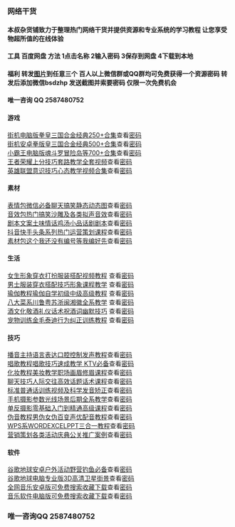 ### 网络干货
#### 本叔杂货铺致力于整理热门网络干货并提供资源和专业系统的学习教程 让您享受物超所值的在线体验
#### 工具  百度网盘  方法 1点击名称 2输入密码 3保存到网盘 4下载到本地
#### 福利  转发[图片](https://raw.githubusercontent.com/bszhp/bszhp.github.io/main/%E5%BF%85%E7%9C%8B.jpg)到任意三个 百人以上微信群或QQ群均可免费获得一个资源密码 转发后添加微信bsdzhp 发送截图并索要密码 仅限一次免费机会 
#### 唯一咨询  QQ 2587480752

#### 游戏

[街机电脑版拳皇三国合金经典250+合集](https://pan.baidu.com/s/1tIgx0JZzvXaiSkMta2yshA)查看[密码](http://www.goukala.cn/product/6EDD39CCDD69B4DD)  
[街机安卓拳版皇三国合金经典500+合集](https://pan.baidu.com/s/132tQIMkwgxzBqdGL2llhMQ)查看[密码](http://www.goukala.com/product/D80E372FCBF680CE)  
[小霸王电脑版魂斗罗冒险岛等700+合集](https://pan.baidu.com/s/15sJ8YbelQD4uRrqogv6Yeg)查看[密码](http://www.goukala.com/product/861A187566A02C9A)  
[王者荣耀上分技巧套路教学全套视频](https://pan.baidu.com/s/1QkSdNcXS2cyeILHJt_Xm8w)查看[密码](http://www.goukala.cn/product/9394DA06B9A59F37)  
[英雄联盟意识技巧心态教学视频合集](https://pan.baidu.com/s/14yqV5uFWbKr9kp6OAaGMiw)查看[密码](http://www.goukala.cn/product/00380AD6581274CB)  

#### 素材

[表情包微信必备聊天搞笑静态动态图](https://pan.baidu.com/s/1tdUoohPffj24c8X5FO6X1w)查看[密码](http://www.goukala.cn/product/00380AD6581274CB)  
[音效包热门搞笑沙雕及各类拟声音效](https://pan.baidu.com/s/1KvHCUM13s6WKUtEbeM_iIg)查看[密码](http://www.goukala.cn/product/001E0136EF9D46CC)  
[剧本文案土味情话鸡汤小品话剧剧本](https://pan.baidu.com/s/1imdmJP3wtAalJnQpYh-pyQ)查看[密码](http://www.goukala.com/product/25DC07F6A2A65EE3)  
[抖音快手头条系列热门运营策划课程](https://pan.baidu.com/s/1pxSNYtIt8uwP1gErGgHFXQ)查看[密码](http://www.goukala.com/product/76D2A0E3E46EB8BD)  
[素材包这个我还没有编号等我编好先](https://pan.baidu.com/s/1Ky9jQ6O89QcQivywl8wSlg)查看[密码](http://www.goukala.com/product/87014A41F9780D31)  

#### 生活

[女生形象穿衣打扮服装搭配视频教程](https://pan.baidu.com/s/15RV7gJoIYK8rk9ToTDaROQ) 查看[密码](http://www.goukala.com/product/2BFA63CDDCE4427E)   
[男士服装穿衣搭配技巧形象课程教学](https://pan.baidu.com/s/1bBc-oi6x5clwBC9vXakOkw) 查看[密码](http://www.goukala.cn/product/FCBC12C5168007A1)  
[瑜伽教程瑜伽自学初级中级高级教程](https://pan.baidu.com/s/1XHZOYH7VyfNS6t7iCloXDg) 查看[密码](http://www.goukala.cn/product/767D4200DA166104)  
[八大菜系川鲁粤苏浙闽湘徽全系教学](https://pan.baidu.com/s/1TZec3w7oeEyh6XKV7Wm1KA) 查看[密码](http://www.goukala.cn/product/AF726E2846542D03)  
[酒文化敬酒礼仪话术祝酒词幽默技巧](https://pan.baidu.com/s/1quF0UMfcvgK4T8QJEvW7pA) 查看[密码](http://www.goukala.com/product/73250D9D4F729170)  
[宠物训练金毛泰迪行为纠正训练教程](https://pan.baidu.com/s/1Y6-IFrdQLCdmvuPjPoAX_A) 查看[密码](http://www.goukala.cn/product/4BAAD3363DB1D6D8)  

#### 技巧

[播音主持语言表达口腔控制发声教程](https://pan.baidu.com/s/1EsAtURhFO3Tx8BwUA-bjJw)查看[密码](http://www.goukala.cn/product/D0731A40E1DB155C)  
[唱歌教程唱歌技巧速成教学 KTV必备](https://pan.baidu.com/s/1j35b6inuCl4wyYcZeD9fvg)查看[密码](http://www.goukala.cn/product/47321CDC6FD1A7D4)  
[化妆教程美妆教学职场画眉修眉课程](https://pan.baidu.com/s/1La8LNd-_-g9yxRak4w9Qlg)查看[密码](http://www.goukala.com/product/D2A9C7439AF0CB90)  
[聊天技巧人际交往高效话题话术课程](https://pan.baidu.com/s/1edPHViF_81GLEcrE0ebJow)查看[密码](http://www.goukala.cn/product/5C43A84D0F008506)   
[标准普通话训练视频及科学发音矫正](https://pan.baidu.com/s/1oGVeNouxGBUrIzGcbenjvw)查看[密码](http://www.goukala.cn/product/6EDD39CCDD69B4DD)  
[手机摄影参数光线场景后期全系教学](https://pan.baidu.com/s/1v6jysDLcNaJYSizNCMMCeg)查看[密码](http://www.goukala.com/product/D80E372FCBF680CE)  
[单反摄影零基础入门到精通高级课程](https://pan.baidu.com/s/108DNlbcltkQPL3HiH2JVfQ)查看[密码](http://www.goukala.com/product/861A187566A02C9A)  
[伪音教程男伪女伪百变声优配音教程](https://pan.baidu.com/s/1k0AMST8HuaTLT4jx23lsaw)查看[密码](http://www.goukala.cn/product/9394DA06B9A59F37)     
[WPS系WORDEXCELPPT三合一教程](https://pan.baidu.com/s/1TGrhr2MrAIqvlwa0athtLw)查看[密码](http://www.goukala.cn/product/00380AD6581274CB)  
[营销策划各类活动庆典公关推广案例](https://pan.baidu.com/s/1lOBzIxz_-ei9k63k_ly7fw)查看[密码](http://www.goukala.cn/product/00380AD6581274CB)  

#### 软件

[谷歌地球安卓户外活动野营钓鱼必备](https://pan.baidu.com/s/16ZpHZMaPhJwU1LU5y92pzg)查看[密码](http://www.goukala.cn/product/001E0136EF9D46CC)  
[谷歌地球电脑专业版3D高清卫星街景](https://pan.baidu.com/s/1015EuEqkUuv_YKBCRBEKzA)查看[密码](http://www.goukala.com/product/25DC07F6A2A65EE3)  
[全网音乐安卓版可免费搜索收藏下载](https://pan.baidu.com/s/1wnaJAsEOmtWA7lyi7S3u_g)查看[密码](http://www.goukala.com/product/76D2A0E3E46EB8BD)  
[音乐软件电脑版可免费搜索收藏下载](https://pan.baidu.com/s/1-wxmfwfVmVyvE9W_KAPpEQ)查看[密码](http://www.goukala.com/product/87014A41F9780D31)  
 
###  唯一咨询QQ 2587480752
